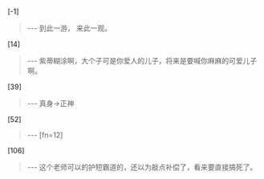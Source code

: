
[-1] 
>--- 到此一游，
来此一观。<br>

[14] 
>--- 紫蒂糊涂啊，大个子可是你爱人的儿子，将来是要喊你麻麻的可爱儿子啊。<br>

[39] 
>--- 真身→正神<br>

[52] 
>--- [fn=12]<br>

[106] 
>--- 这个老师可以的护短霸道的，还以为敲点补偿了，看来要直接搞死了。<br>
